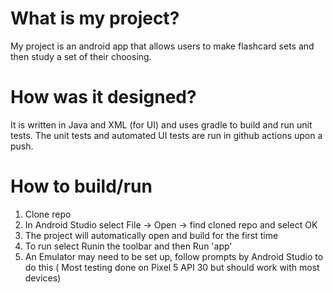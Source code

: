 # What is my project?

My project is an android app that allows users to make flashcard sets and then study a set of their choosing.

# How was it designed?

It is written in Java and XML (for UI) and uses gradle to build and run unit tests. The unit tests and automated UI tests are run in github actions upon a push.

# How to build/run

1. Clone repo
2. In Android Studio select File -> Open -> find cloned repo and select OK
3. The project will automatically open and build for the first time
4. To run select Runin the toolbar and then Run 'app'
5. An Emulator may need to be set up, follow prompts by Android Studio to do this ( Most testing done on Pixel 5 API 30 but should work with most devices)
